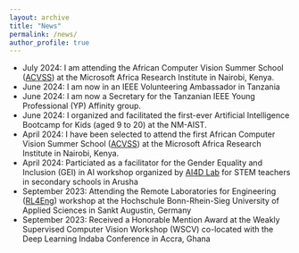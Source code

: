 ```yaml
---
layout: archive
title: "News"
permalink: /news/
author_profile: true
---
```

* July 2024: I am attending the African Computer Vision Summer School ([ACVSS](https://www.acvss.ai)) at the Microsoft Africa Research Institute in Nairobi, Kenya.
* June 2024: I am now in an IEEE Volunteering Ambassador in Tanzania 
* June 2024: I am now a Secretary for the Tanzanian IEEE Young Professional (YP) Affinity group.
* June 2024: I organized and facilitated the first-ever Artificial Intelligence Bootcamp for Kids (aged 9 to 20) at the NM-AIST.
* April 2024: I have been selected to attend the first African Computer Vision Summer School ([ACVSS](https://www.acvss.ai)) at the Microsoft Africa Research Institute in Nairobi, Kenya.
* April 2024: Particiated as a facilitator for the Gender Equality and Inclusion (GEI) in AI workshop organized by [AI4D Lab](https://ai4dlab.or.tz/home) for STEM teachers in secondary schools in Arusha
* September 2023: Attending the Remote Laboratories for Engineering ([RL4Eng](https://www.rl4eng.com/News/key_news/3797.aspx)) workshop at the Hochschule Bonn-Rhein-Sieg University of Applied Sciences in Sankt Augustin, Germany
* September 2023: Received a Honorable Mention Award at the Weakly Supervised Computer Vision Workshop (WSCV) co-located with the Deep Learning Indaba Conference in Accra, Ghana
